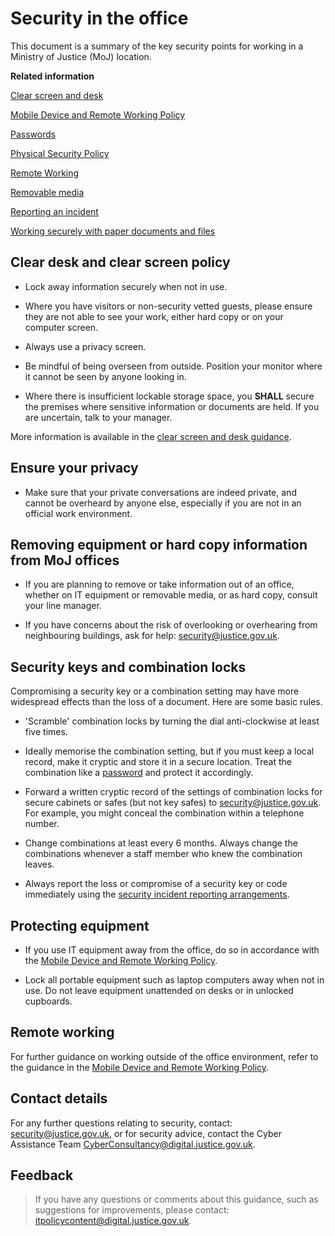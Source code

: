 # Security in the office

This document is a summary of the key security points for working in a Ministry of Justice \(MoJ\) location.

**Related information**  


[Clear screen and desk](clear-screen-and-desk.md)

[Mobile Device and Remote Working Policy](mobile-device-and-remote-working-policy.md)

[Passwords](passwords.md)

[Physical Security Policy](physical-security-policy.md)

[Remote Working](remote-working.md)

[Removable media](removable-media.md)

[Reporting an incident](reporting-an-incident.md)

[Working securely with paper documents and files](working-securely-with-paper-documents-and-files.md)

## Clear desk and clear screen policy

-   Lock away information securely when not in use.

-   Where you have visitors or non-security vetted guests, please ensure they are not able to see your work, either hard copy or on your computer screen.

-   Always use a privacy screen.

-   Be mindful of being overseen from outside. Position your monitor where it cannot be seen by anyone looking in.

-   Where there is insufficient lockable storage space, you **SHALL** secure the premises where sensitive information or documents are held. If you are uncertain, talk to your manager.


More information is available in the [clear screen and desk guidance](clear-screen-and-desk.md).

## Ensure your privacy

-   Make sure that your private conversations are indeed private, and cannot be overheard by anyone else, especially if you are not in an official work environment.


## Removing equipment or hard copy information from MoJ offices

-   If you are planning to remove or take information out of an office, whether on IT equipment or removable media, or as hard copy, consult your line manager.

-   If you have concerns about the risk of overlooking or overhearing from neighbouring buildings, ask for help: [security@justice.gov.uk](mailto:security@justice.gov.uk).


## Security keys and combination locks

Compromising a security key or a combination setting may have more widespread effects than the loss of a document. Here are some basic rules.

-   'Scramble' combination locks by turning the dial anti-clockwise at least five times.

-   Ideally memorise the combination setting, but if you must keep a local record, make it cryptic and store it in a secure location. Treat the combination like a [password](passwords.md) and protect it accordingly.

-   Forward a written cryptic record of the settings of combination locks for secure cabinets or safes \(but not key safes\) to [security@justice.gov.uk](mailto:security@justice.gov.uk). For example, you might conceal the combination within a telephone number.

-   Change combinations at least every 6 months. Always change the combinations whenever a staff member who knew the combination leaves.

-   Always report the loss or compromise of a security key or code immediately using the [security incident reporting arrangements](reporting-an-incident.md).


## Protecting equipment

-   If you use IT equipment away from the office, do so in accordance with the [Mobile Device and Remote Working Policy](mobile-device-and-remote-working-policy.md).

-   Lock all portable equipment such as laptop computers away when not in use. Do not leave equipment unattended on desks or in unlocked cupboards.


## Remote working

For further guidance on working outside of the office environment, refer to the guidance in the [Mobile Device and Remote Working Policy](mobile-device-and-remote-working-policy.md).

## Contact details

For any further questions relating to security, contact: [security@justice.gov.uk](mailto:security@justice.gov.uk), or for security advice, contact the Cyber Assistance Team [CyberConsultancy@digital.justice.gov.uk](mailto:CyberConsultancy@digital.justice.gov.uk).

## Feedback

> If you have any questions or comments about this guidance, such as suggestions for improvements, please contact: [itpolicycontent@digital.justice.gov.uk](mailto:itpolicycontent@digital.justice.gov.uk).

